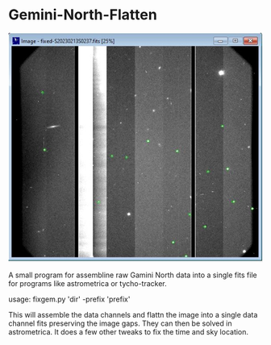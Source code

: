 # Gemini-North-Flatten

![](prev.JPG)

A small program for assembline raw Gamini North data into a single fits file for programs like astrometrica or tycho-tracker.

usage: fixgem.py 'dir' -prefix 'prefix'

This will assemble the data channels and flattn the image into a single data channel fits preserving the image gaps. They can then be solved in astrometrica. It does a few other tweaks to fix the time and sky location.
